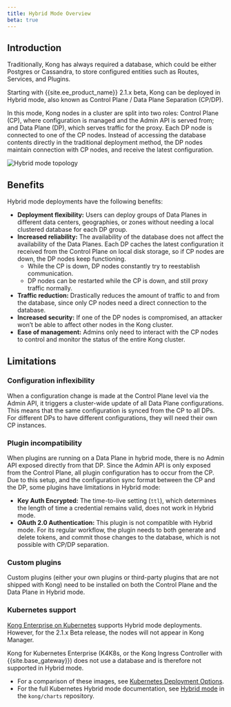 ```yaml
---
title: Hybrid Mode Overview
beta: true
---
```


## Introduction
Traditionally, Kong has always required a database, which could be either
Postgres or Cassandra, to store configured entities such as Routes, Services,
and Plugins.

Starting with {{site.ee_product_name}} 2.1.x beta, Kong can be deployed in
Hybrid mode, also known as Control Plane / Data Plane Separation (CP/DP).

In this mode, Kong nodes in a cluster are split into two roles: Control Plane
(CP), where configuration is managed and the Admin API is served from; and Data
Plane (DP), which serves traffic for the proxy. Each DP node is connected to one
of the CP nodes. Instead of accessing the database contents directly in the
traditional deployment method, the DP nodes maintain connection with CP nodes,
and receive the latest configuration.

![Hybrid mode topology](/assets/images/docs/ee/deployment/deployment-hybrid-2.png)

## Benefits

Hybrid mode deployments have the following benefits:

* **Deployment flexibility:** Users can deploy groups of Data Planes in
different data centers, geographies, or zones without needing a local clustered
database for each DP group.
* **Increased reliability:** The availability of the database does not affect
the availability of the Data Planes. Each DP caches the latest configuration it
received from the Control Plane on local disk storage, so if CP nodes are down,
the DP nodes keep functioning.  
    * While the CP is down, DP nodes constantly try to reestablish communication.
    * DP nodes can be restarted while the CP is down, and still proxy traffic
    normally.
* **Traffic reduction:** Drastically reduces the amount of traffic to and from
the database, since only CP nodes need a direct connection to the database.
* **Increased security:** If one of the DP nodes is compromised, an attacker
won’t be able to affect other nodes in the Kong cluster.
* **Ease of management:** Admins only need to interact with the CP nodes to
control and monitor the status of the entire Kong cluster.

## Limitations

### Configuration inflexibility
When a configuration change is made at the Control Plane level via the Admin
API, it triggers a cluster-wide update of all Data Plane configurations. This
means that the same configuration is synced from the CP to all DPs. For
different DPs to have different configurations, they will need their own CP
instances.

### Plugin incompatibility
When plugins are running on a Data Plane in hybrid mode, there is no Admin API
exposed directly from that DP. Since the Admin API is only exposed from the
Control Plane, all plugin configuration has to occur from the CP. Due to this
setup, and the configuration sync format between the CP and the DP, some plugins
have limitations in Hybrid mode:

* **Key Auth Encrypted:** The time-to-live setting (`ttl`), which determines the
length of time a credential remains valid, does not work in Hybrid mode.
* **OAuth 2.0 Authentication:** This plugin is not compatible with Hybrid mode.
For its regular workflow, the plugin needs to both generate and delete tokens,
and commit those changes to the database, which is not possible with CP/DP
separation.

### Custom plugins
Custom plugins (either your own plugins or third-party plugins that are not
shipped with Kong) need to be installed on both the Control Plane and the Data
Plane in Hybrid mode.

### Kubernetes support

[Kong Enterprise on Kubernetes](/enterprise/{{page.kong_version}}/kong-for-kubernetes/install-on-kubernetes)
supports Hybrid mode deployments. However, for the 2.1.x Beta release, the nodes
will not appear in Kong Manager.

Kong for Kubernetes Enterprise (K4K8s, or the Kong Ingress Controller with
{{site.base_gateway}}) does not use a database and is therefore not supported in
Hybrid mode.

* For a comparison of these images, see [Kubernetes Deployment Options](/enterprise/{{page.kong_version}}/kong-for-kubernetes/deployment-options).
* For the full Kubernetes Hybrid mode documentation, see [Hybrid mode](https://github.com/Kong/charts/blob/main/charts/kong/README.md#hybrid-mode)
in the `kong/charts` repository.
